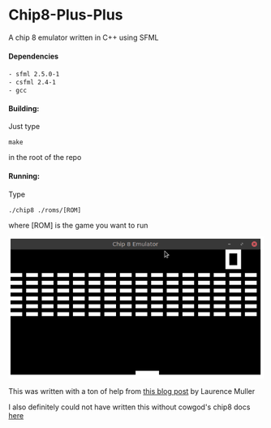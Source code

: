 # Chip8-Plus-Plus
A chip 8 emulator written in C++ using SFML

#### Dependencies

	- sfml 2.5.0-1
	- csfml 2.4-1
	- gcc
	
#### Building:

Just type 

	make 
	
in the root of the repo

#### Running:

Type 

	./chip8 ./roms/[ROM] 

where [ROM] is the game you want to run

![screenshot](./screenshot.png)

This was written with a ton of help from [this blog post](http://www.multigesture.net/articles/how-to-write-an-emulator-chip-8-interpreter/) by Laurence Muller

I also definitely could not have written this without cowgod's chip8 docs [here](http://devernay.free.fr/hacks/chip8/C8TECH10.HTM)
